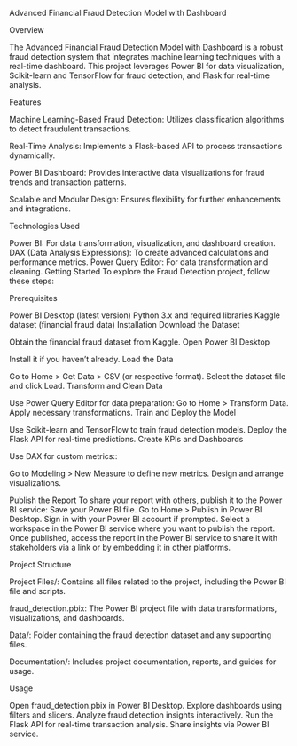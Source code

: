 Advanced Financial Fraud Detection Model with Dashboard

Overview

The Advanced Financial Fraud Detection Model with Dashboard is a robust fraud detection system that integrates machine learning techniques with a real-time dashboard. This project leverages Power BI for data visualization, Scikit-learn and TensorFlow for fraud detection, and Flask for real-time analysis.

Features

Machine Learning-Based Fraud Detection: Utilizes classification algorithms to detect fraudulent transactions.

Real-Time Analysis: Implements a Flask-based API to process transactions dynamically.

Power BI Dashboard: Provides interactive data visualizations for fraud trends and transaction patterns.

Scalable and Modular Design: Ensures flexibility for further enhancements and integrations.

Technologies Used

Power BI: For data transformation, visualization, and dashboard creation.
DAX (Data Analysis Expressions): To create advanced calculations and performance metrics.
Power Query Editor: For data transformation and cleaning.
Getting Started
To explore the Fraud Detection project, follow these steps:

Prerequisites

Power BI Desktop (latest version)
Python 3.x and required libraries
Kaggle dataset (financial fraud data)
Installation
Download the Dataset

Obtain the financial fraud dataset from Kaggle.
Open Power BI Desktop

Install it if you haven’t already.
Load the Data

Go to Home > Get Data > CSV (or respective format).
Select the dataset file and click Load.
Transform and Clean Data

Use Power Query Editor for data preparation:
Go to Home > Transform Data.
Apply necessary transformations.
Train and Deploy the Model

Use Scikit-learn and TensorFlow to train fraud detection models.
Deploy the Flask API for real-time predictions.
Create KPIs and Dashboards

Use DAX for custom metrics::

Go to Modeling > New Measure to define new metrics.
Design and arrange visualizations.

Publish the Report
To share your report with others, publish it to the Power BI service:
Save your Power BI file.
Go to Home > Publish in Power BI Desktop.
Sign in with your Power BI account if prompted.
Select a workspace in the Power BI service where you want to publish the report.
Once published, access the report in the Power BI service to share it with stakeholders via a link or by embedding it in other platforms.


Project Structure

Project Files/: Contains all files related to the project, including the Power BI file and scripts.

fraud_detection.pbix: The Power BI project file with data transformations, visualizations, and dashboards.

Data/: Folder containing the fraud detection dataset and any supporting files.

Documentation/: Includes project documentation, reports, and guides for usage.

Usage

Open fraud_detection.pbix in Power BI Desktop.
Explore dashboards using filters and slicers.
Analyze fraud detection insights interactively.
Run the Flask API for real-time transaction analysis.
Share insights via Power BI service.
